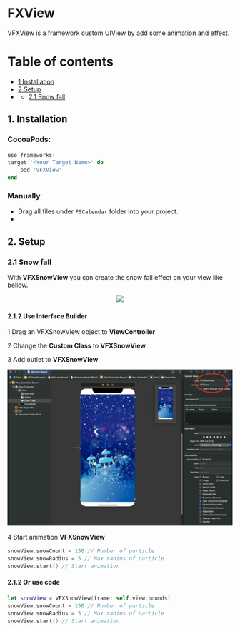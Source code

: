 # FXView

VFXView is a framework custom UIView by add some animation and effect.

# Table of contents
* [1 Installation](#Installation)
* [2 Setup](#Setup)
* * [2.1 Snow fall](#Snowfall)

## <a id="Installation"></a>1. Installation

### CocoaPods:

```ruby
use_frameworks!
target '<Your Target Name>' do
    pod 'VFXView'
end
```

### Manually

* Drag all files under `FSCalendar` folder into your project.
*

## <a id="Setup"></a>2. Setup

### <a id="Snowfall"></a>2.1 Snow fall 

With **VFXSnowView** you can create the snow fall effect on your view like bellow.

<p align="center">
  <img src="https://media.giphy.com/media/BF9N1QUCwlg61kGKKR/giphy.gif">
</p>

#### 2.1.2 Use Interface Builder

1 Drag an VFXSnowView object to **ViewController** <br/>

2 Change the **Custom Class** to **VFXSnowView** <br/>

3 Add outlet to **VFXSnowView** <br/>

<p align="center">
  <img src="docs/storyboard.png">
</p>

4 Start animation **VFXSnowView** <br/>

```swift
snowView.snowCount = 150 // Number of particle
snowView.snowRadius = 5 // Max radius of particle
snowView.start() // Start animation
```

#### 2.1.2 Or use code

```swift
let snowView = VFXSnowView(frame: self.view.bounds)
snowView.snowCount = 150 // Number of particle
snowView.snowRadius = 5 // Max radius of particle
snowView.start() // Start animation
```
